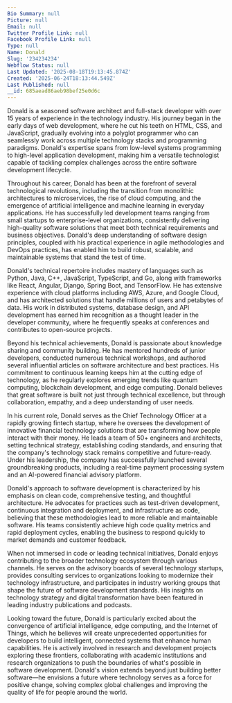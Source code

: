 ```yaml
---
Bio Summary: null
Picture: null
Email: null
Twitter Profile Link: null
Facebook Profile Link: null
Type: null
Name: Donald
Slug: '234234234'
Webflow Status: null
Last Updated: '2025-08-18T19:13:45.874Z'
Created: '2025-06-24T18:13:44.549Z'
Last Published: null
__id: 685aead86aeb98bef25e0d6c
---
```

<p id="">Donald is a seasoned software architect and full-stack developer with over 15 years of experience in the technology industry. His journey began in the early days of web development, where he cut his teeth on HTML, CSS, and JavaScript, gradually evolving into a polyglot programmer who can seamlessly work across multiple technology stacks and programming paradigms. Donald's expertise spans from low-level systems programming to high-level application development, making him a versatile technologist capable of tackling complex challenges across the entire software development lifecycle.</p><p id="">Throughout his career, Donald has been at the forefront of several technological revolutions, including the transition from monolithic architectures to microservices, the rise of cloud computing, and the emergence of artificial intelligence and machine learning in everyday applications. He has successfully led development teams ranging from small startups to enterprise-level organizations, consistently delivering high-quality software solutions that meet both technical requirements and business objectives. Donald's deep understanding of software design principles, coupled with his practical experience in agile methodologies and DevOps practices, has enabled him to build robust, scalable, and maintainable systems that stand the test of time.</p><p id="">Donald's technical repertoire includes mastery of languages such as Python, Java, C++, JavaScript, TypeScript, and Go, along with frameworks like React, Angular, Django, Spring Boot, and TensorFlow. He has extensive experience with cloud platforms including AWS, Azure, and Google Cloud, and has architected solutions that handle millions of users and petabytes of data. His work in distributed systems, database design, and API development has earned him recognition as a thought leader in the developer community, where he frequently speaks at conferences and contributes to open-source projects.</p><p id="">Beyond his technical achievements, Donald is passionate about knowledge sharing and community building. He has mentored hundreds of junior developers, conducted numerous technical workshops, and authored several influential articles on software architecture and best practices. His commitment to continuous learning keeps him at the cutting edge of technology, as he regularly explores emerging trends like quantum computing, blockchain development, and edge computing. Donald believes that great software is built not just through technical excellence, but through collaboration, empathy, and a deep understanding of user needs.</p><p id="">In his current role, Donald serves as the Chief Technology Officer at a rapidly growing fintech startup, where he oversees the development of innovative financial technology solutions that are transforming how people interact with their money. He leads a team of 50+ engineers and architects, setting technical strategy, establishing coding standards, and ensuring that the company's technology stack remains competitive and future-ready. Under his leadership, the company has successfully launched several groundbreaking products, including a real-time payment processing system and an AI-powered financial advisory platform.</p><p id="">Donald's approach to software development is characterized by his emphasis on clean code, comprehensive testing, and thoughtful architecture. He advocates for practices such as test-driven development, continuous integration and deployment, and infrastructure as code, believing that these methodologies lead to more reliable and maintainable software. His teams consistently achieve high code quality metrics and rapid deployment cycles, enabling the business to respond quickly to market demands and customer feedback.</p><p id="">When not immersed in code or leading technical initiatives, Donald enjoys contributing to the broader technology ecosystem through various channels. He serves on the advisory boards of several technology startups, provides consulting services to organizations looking to modernize their technology infrastructure, and participates in industry working groups that shape the future of software development standards. His insights on technology strategy and digital transformation have been featured in leading industry publications and podcasts.</p><p id="">Looking toward the future, Donald is particularly excited about the convergence of artificial intelligence, edge computing, and the Internet of Things, which he believes will create unprecedented opportunities for developers to build intelligent, connected systems that enhance human capabilities. He is actively involved in research and development projects exploring these frontiers, collaborating with academic institutions and research organizations to push the boundaries of what's possible in software development. Donald's vision extends beyond just building better software—he envisions a future where technology serves as a force for positive change, solving complex global challenges and improving the quality of life for people around the world.</p>
